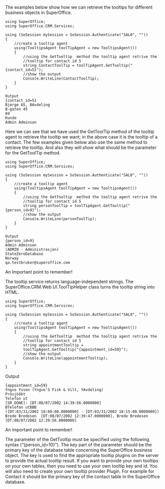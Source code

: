 <properties date="2016-06-24"
SortOrder="6"
/>

The examples below show how we can retrieve the tooltips for different business objects in SuperOffice.

```
using SuperOffice;
using SuperOffice.CRM.Services;
 
using (SoSession mySession = SoSession.Authenticate("SAL0", ""))
{
    //create a tooltip agent
    using(TooltipsAgent toolTipAgent = new TooltipsAgent())
    {
        //using the GetTooltip  method the tooltip agent retrive the
        //tooltip for contact id 5
        string ContactToolTip = toolTipAgent.GetTooltip("{contact_id=5}");
        //show the output
        Console.WriteLine(ContactToolTip);
    }
}
 
Output
{contact_id=5}
Bjørge AS, BAvdeling
B-gaten 45
04
Kunde
Admin Adminson
```

 

Here we can see that we have used the GetToolTip method of the tooltip agent to retrieve the tooltip we want; in the above case it is the tooltip of a contact. The few examples given below also use the same method to retrieve the tooltip. And also they will show what should be the parameter for the GetToolTip method.

```
using SuperOffice;
using SuperOffice.CRM.Services;
 
using (SoSession mySession = SoSession.Authenticate("SAL0", ""))
{
    //create a tooltip agent
    using(TooltipsAgent toolTipAgent = new TooltipsAgent())
    {
        //using the GetTooltip  method the tooltip agent retrive the
        //tooltip for contact id 5
        string personToolTip = toolTipAgent.GetTooltip("{person_id=9}");
        //show the output
        Console.WriteLine(personToolTip);
    }
}
 
Output
{person_id=9}
Admin Adminson
(ADMIN - Administrasjon)
StateZeroDatabase
Norway
qa.testbruker@superoffice.com
```

 

An Important point to remember!

The tooltip service returns language-independent strings. The SuperOffice.CRM.Web.UI.ToolTipHelper class turns the tooltip string into HTML.

 

```
using SuperOffice;
using SuperOffice.CRM.Services;
 
using (SoSession mySession = SoSession.Authenticate("SAL0", ""))
{
    //create a tooltip agent
    using(TooltipsAgent toolTipAgent = new TooltipsAgent())
    {
        //using the GetTooltip  method the tooltip agent retrive the
        //tooltip for contact id 5
        string appointmentTooltip =
        toolTipAgent.GetTooltip("{appointment_id=59}");
        //show the output
        Console.WriteLine(appointmentTooltip);
    }
}
```

 

Output

```
{appointment_id=59}
Yngve Yssen (Yngve'S Fisk & Vilt, YAvdeling)
Prösjöökt
Telefon ut
[SR_DONE]: [DT:08/07/2002 14:39:56.0000000]
BTelefon utBBB
([DT:03/31/2002 18:00:00.0000000] - [DT:03/31/2002 18:15:00.0000000])
Brede Bredesen  [DT:08/07/2002 12:39:47.0000000], Brede Bredesen [DT:08/07/2002 12:39:56.0000000]
```

 

 

 

 

 

An important point to remember!

The parameter of the GetTooltip must be specified using the following syntax (“{person\_id=10}”). The key part of the parameter should be the primary key of the database table concerning the SuperOffice business object. The key is used to find the appropriate tooltip plugins on the server to provide the actual tooltip result. If you want to provide your own tooltips on your own tables, then you need to use your own tooltip key and id. You will also need to create your own tooltip provider Plugin. For example for Contact it should be the primary key of the contact table in the SuperOffice database.
